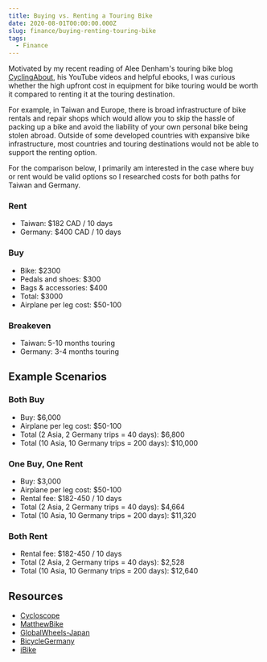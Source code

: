 ```yaml
---
title: Buying vs. Renting a Touring Bike
date: 2020-08-01T00:00:00.000Z
slug: finance/buying-renting-touring-bike
tags:
  - Finance
---
```


Motivated by my recent reading of Alee Denham's touring bike blog [CyclingAbout](https://www.cyclingabout.com/), his YouTube videos and helpful ebooks, I was curious whether the high upfront cost in equipment for bike touring would be worth it compared to renting it at the touring destination.

For example, in Taiwan and Europe, there is broad infrastructure of bike rentals and repair shops which would allow you to skip the hassle of packing up a bike and avoid the liability of your own personal bike being stolen abroad. Outside of some developed countries with expansive bike infrastructure, most countries and touring destinations would not be able to support the renting option.

For the comparison below, I primarily am interested in the case where buy or rent would be valid options so I researched costs for both paths for Taiwan and Germany.

### Rent

- Taiwan: $182 CAD / 10 days
- Germany: $400 CAD / 10 days

### Buy

- Bike: $2300
- Pedals and shoes: $300
- Bags & accessories: $400
- Total: $3000
- Airplane per leg cost: $50-100

### Breakeven

- Taiwan: 5-10 months touring
- Germany: 3-4 months touring

## Example Scenarios

### Both Buy

- Buy: $6,000
- Airplane per leg cost: $50-100
- Total (2 Asia, 2 Germany trips = 40 days): $6,800
- Total (10 Asia, 10 Germany trips = 200 days): $10,000

### One Buy, One Rent

- Buy: $3,000
- Airplane per leg cost: $50-100
- Rental fee: $182-450 / 10 days
- Total (2 Asia, 2 Germany trips = 40 days): $4,664
- Total (10 Asia, 10 Germany trips = 200 days): $11,320

### Both Rent

- Rental fee: $182-450 / 10 days
- Total (2 Asia, 2 Germany trips = 40 days): $2,528
- Total (10 Asia, 10 Germany trips = 200 days): $12,640

## Resources

- [Cycloscope](https://cycloscope.net/bike-rental-taiwan)
- [MatthewBike](https://mathewbike.com/rental/30-gears-touring-bike/)
- [GlobalWheels-Japan](https://globalwheels-japan.com/pages/how-to-rent)
- [BicycleGermany](http://bicyclegermany.com/rent_or_bring.html)
- [iBike](http://www.ibike.org/encouragement/travel/bagregs.htm)
